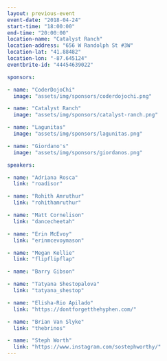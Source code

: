 ```yaml
---
layout: previous-event
event-date: "2018-04-24"
start-time: "18:00:00"
end-time: "20:00:00"
location-name: "Catalyst Ranch"
location-address: "656 W Randolph St #3W"
location-lat: "41.88482"
location-lon: "-87.645124"
eventbrite-id: "44454639022"

sponsors:

- name: "CoderDojoChi"
  image: "assets/img/sponsors/coderdojochi.png"

- name: "Catalyst Ranch"
  image: "assets/img/sponsors/catalyst-ranch.png"

- name: "Lagunitas"
  image: "assets/img/sponsors/lagunitas.png"

- name: "Giordano's"
  image: "assets/img/sponsors/giordanos.png"

speakers:

- name: "Adriana Rosca"
  link: "roadisor"

- name: "Rohith Amruthur"
  link: "rohithamruthur"

- name: "Matt Cornelison"
  link: "dancecheetah"

- name: "Erin McEvoy"
  link: "erinmcevoymason"

- name: "Megan Kellie"
  link: "flipflipflap"

- name: "Barry Gibson"

- name: "Tatyana Shestopalova"
  link: "tatyana_shestop"

- name: "Elisha-Rio Apilado"
  link: "https://dontforgetthehyphen.com/"

- name: "Brian Van Slyke"
  link: "thebrinos"

- name: "Steph Worth"
  link: "https://www.instagram.com/sostephworthy/"
---
```

